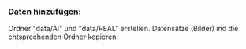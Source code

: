 ### Daten hinzufügen:

Ordner "data/AI" und "data/REAL" erstellen. Datensätze (Bilder) ind die entsprechenden Ordner kopieren.
